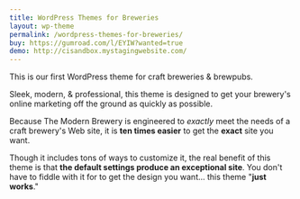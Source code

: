 ```yaml
---
title: WordPress Themes for Breweries
layout: wp-theme
permalink: /wordpress-themes-for-breweries/
buy: https://gumroad.com/l/EYIW?wanted=true
demo: http://cisandbox.mystagingwebsite.com/
---
```


This is our first WordPress theme for craft breweries & brewpubs.

Sleek, modern, & professional, this theme is designed to get your brewery's online marketing off the ground as quickly as possible.

Because The Modern Brewery is engineered to *exactly* meet the needs of a craft brewery's Web site, it is **ten times easier** to get the **exact** site you want.

Though it includes tons of ways to customize it, the real benefit of this theme is that **the default settings produce an exceptional site**. You don't have to fiddle with it for to get the design you want... this theme "**just works**."
